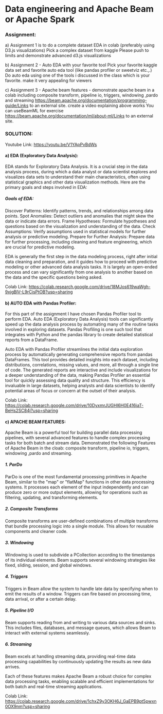 # Data engineering and Apache Beam or Apache Spark

### Assignment:
a) Assignment 1 is to do a complete dataset EDA in colab (preferably using D3.js visualizations)
Pick a complex dataset from kaggle 
Please push to limits and demonstrate advanced d3.js visualizations 

b) Assignment 2 - Auto EDA with your favorite tool
Pick your favorite kaggle data set and favorite auto eda tool (like pandas profiler or sweetviz etc.,.) 
Do auto eda using one of the tools i discussed in the class which is your favorite. make it very appealing for viewers

c) Assignment 3 - Apache beam features - demonstrate apache beam in a colab including composite transform, pipeline io, triggers, windowing ,pardo and streaming
https://beam.apache.org/documentation/programming-guide/Links to an external site.
create a video explaining above works 
You can useBeamML for exercise https://beam.apache.org/documentation/ml/about-ml/Links to an external site.

### SOLUTION:

Youtube Link: https://youtu.be/V1YApPvBdWs 

#### a) EDA (Exploratory Data Analysis):

EDA stands for Exploratory Data Analysis. It is a crucial step in the data analysis process, during which a data analyst or data scientist explores and visualizes data sets to understand their main characteristics, often using statistical graphics and other data visualization methods. Here are the primary goals and steps involved in EDA:

##### Goals of EDA:
Discover Patterns: Identify patterns, trends, and relationships among data points.
Spot Anomalies: Detect outliers and anomalies that might skew the data or indicate data errors.
Frame Hypotheses: Formulate hypotheses and questions based on the visualization and understanding of the data.
Check Assumptions: Verify assumptions used in statistical models for further analysis or predictive modeling.
Prepare for Further Analysis: Prepare data for further processing, including cleaning and feature engineering, which are crucial for predictive modeling.

EDA is generally the first step in the data modeling process, right after initial data cleaning and preparation, and it guides how to proceed with predictive modeling or other advanced data analysis tasks. It is largely an open-ended process and can vary significantly from one analysis to another based on the data and the specific questions being asked.

Colab Link: https://colab.research.google.com/drive/18MJos619waWgh-9xjgBlV-L9rCisPtOB?usp=sharing 

#### b) AUTO EDA with Pandas Profiler:

For this part of the assignment I have chosen Pandas Profiler tool to perform EDA. Auto EDA (Exploratory Data Analysis) tools can significantly speed up the data analysis process by automating many of the routine tasks involved in exploring datasets. Pandas Profiling is one such tool that integrates with Python and the pandas library to create detailed statistical reports from a DataFrame.

Auto EDA with Pandas Profiler streamlines the initial data exploration process by automatically generating comprehensive reports from pandas DataFrames. This tool provides detailed insights into each dataset, including distributions, correlations, missing values, and more, all through a single line of code. The generated reports are interactive and include visualizations for a deeper understanding of the data, making Pandas Profiler an essential tool for quickly assessing data quality and structure. This efficiency is invaluable in large datasets, helping analysts and data scientists to identify potential areas of focus or concern at the outset of their analysis.

Colab Link: https://colab.research.google.com/drive/10DyxmrJUGHl6H0E416iaT-BeHs2SC84j?usp=sharing 

#### c) APACHE BEAM FEATURES:

Apache Beam is a powerful tool for building parallel data processing pipelines, with several advanced features to handle complex processing tasks for both batch and stream data. Demonstrated the following Features of Apache Beam in the cloab: composite transform, pipeline io, triggers, windowing ,pardo and streaming.

##### 1. ParDo
ParDo is one of the most fundamental processing primitives in Apache Beam, similar to the "map" or "flatMap" functions in other data processing systems. It processes each element of the input independently and can produce zero or more output elements, allowing for operations such as filtering, updating, and transforming elements.

##### 2. Composite Transforms
Composite transforms are user-defined combinations of multiple transforms that bundle processing logic into a single module. This allows for reusable components and cleaner code.

##### 3. Windowing
Windowing is used to subdivide a PCollection according to the timestamps of its individual elements. Beam supports several windowing strategies like fixed, sliding, session, and global windows.

##### 4. Triggers
Triggers in Beam allow the system to handle late data by specifying when to emit the results of a window. Triggers can fire based on processing time, data arrival, or after a certain delay.

##### 5. Pipeline I/O
Beam supports reading from and writing to various data sources and sinks. This includes files, databases, and message queues, which allows Beam to interact with external systems seamlessly.

##### 6. Streaming
Beam excels at handling streaming data, providing real-time data processing capabilities by continuously updating the results as new data arrives.

Each of these features makes Apache Beam a robust choice for complex data processing tasks, enabling scalable and efficient implementations for both batch and real-time streaming applications.

Colab Link: https://colab.research.google.com/drive/1chxZ9y3OKH6J_GaEPB9pt5pwxn0OX9nm?usp=sharing 





